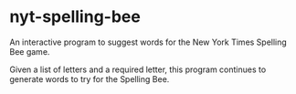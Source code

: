 # nyt-spelling-bee
An interactive program to suggest words for the New York Times Spelling Bee game. 

Given a list of letters and a required letter, this program continues to generate words to try for the Spelling Bee.
